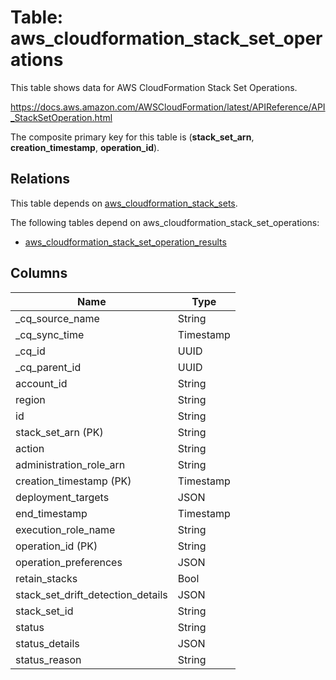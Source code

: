 # Table: aws_cloudformation_stack_set_operations

This table shows data for AWS CloudFormation Stack Set Operations.

https://docs.aws.amazon.com/AWSCloudFormation/latest/APIReference/API_StackSetOperation.html

The composite primary key for this table is (**stack_set_arn**, **creation_timestamp**, **operation_id**).

## Relations

This table depends on [aws_cloudformation_stack_sets](aws_cloudformation_stack_sets).

The following tables depend on aws_cloudformation_stack_set_operations:
  - [aws_cloudformation_stack_set_operation_results](aws_cloudformation_stack_set_operation_results)

## Columns

| Name          | Type          |
| ------------- | ------------- |
|_cq_source_name|String|
|_cq_sync_time|Timestamp|
|_cq_id|UUID|
|_cq_parent_id|UUID|
|account_id|String|
|region|String|
|id|String|
|stack_set_arn (PK)|String|
|action|String|
|administration_role_arn|String|
|creation_timestamp (PK)|Timestamp|
|deployment_targets|JSON|
|end_timestamp|Timestamp|
|execution_role_name|String|
|operation_id (PK)|String|
|operation_preferences|JSON|
|retain_stacks|Bool|
|stack_set_drift_detection_details|JSON|
|stack_set_id|String|
|status|String|
|status_details|JSON|
|status_reason|String|